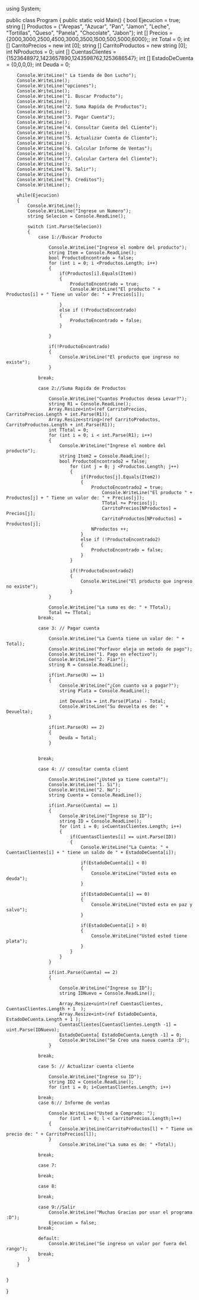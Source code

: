 using System;
					
public class Program
{
	public static void Main()
	{
		bool Ejecucion = true;
		string [] Productos = {"Arepas", "Azucar", "Pan", "Jamon", "Leche", "Tortillas", "Queso", "Panela", "Chocolate", "Jabon"};
		int [] Precios = {2000,3000,2500,4500,3000,3500,1500,500,5000,6000};;
		int Total = 0;
		int [] CarritoPrecios = new int [0];
		string [] CarritoProductos = new string [0];
		int NProductos = 0;
		uint [] CuentasClientes = {1523648972,1423657890,1243598762,1253686547};
		int [] EstadoDeCuenta = {0,0,0,0};
		int Deuda = 0;
		
		Console.WriteLine(" La tienda de Don Lucho");
		Console.WriteLine();
		Console.WriteLine("opciones");
		Console.WriteLine();
		Console.WriteLine("1. Buscar Producto");
		Console.WriteLine();
		Console.WriteLine("2. Suma Rapida de Productos");
		Console.WriteLine();
		Console.WriteLine("3. Pagar Cuenta");
		Console.WriteLine();
		Console.WriteLine("4. Consultar Cuenta del CLiente");
		Console.WriteLine();
		Console.WriteLine("5. Actualizar Cuenta de Cliente");
		Console.WriteLine();
		Console.WriteLine("6. Calcular Informe de Ventas");
		Console.WriteLine();
		Console.WriteLine("7. Calcular Cartera del Cliente");
		Console.WriteLine();
		Console.WriteLine("8. Salir");
		Console.WriteLine();
		Console.WriteLine("9. Creditos");
		Console.WriteLine();

		while(Ejecucion)
		{
			Console.WriteLine();
			Console.WriteLine("Ingrese un Numero");
			string Selecion = Console.ReadLine();
		
			switch (int.Parse(Selecion))
			{
				case 1://Buscar Producto
					
					Console.WriteLine("Ingrese el nombre del producto");
					string Item = Console.ReadLine();
					bool ProductoEncontrado = false;
					for (int i = 0; i <Productos.Length; i++)
					{
						if(Productos[i].Equals(Item))
						{
							ProductoEncontrado = true;
							Console.WriteLine("El producto " + Productos[i] + " Tiene un valor de: " + Precios[i]);
							
						}
						else if (!ProductoEncontrado)
						{
							ProductoEncontrado = false;
						} 
						
					}
					
					if(!ProductoEncontrado)
					{
						Console.WriteLine("El producto que ingreso no existe");
					}
					
				break;

				case 2://Suma Rapida de Productos
					
					Console.WriteLine("Cuantos Productos desea Levar?");
					string R1 = Console.ReadLine();
					Array.Resize<int>(ref CarritoPrecios, CarritoPrecios.Length + int.Parse(R1));
					Array.Resize<string>(ref CarritoProductos, CarritoProductos.Length + int.Parse(R1));
					int TTotal = 0;
					for (int i = 0; i < int.Parse(R1); i++)
					{
						Console.WriteLine("Ingrese el nombre del producto");
						string Item2 = Console.ReadLine();
						bool ProductoEncontrado2 = false;
							for (int j = 0; j <Productos.Length; j++)
							{
								if(Productos[j].Equals(Item2))
								{
									ProductoEncontrado2 = true;
										Console.WriteLine("El producto " + Productos[j] + " Tiene un valor de: " + Precios[j]);
										TTotal += Precios[j];	
										CarritoPrecios[NProductos] = Precios[j];
										CarritoProductos[NProductos] = Productos[j];
									NProductos ++;
								}
								else if (!ProductoEncontrado2)
								{
									ProductoEncontrado = false;
								} 
							}
					
							if(!ProductoEncontrado2)
							{
								Console.WriteLine("El producto que ingreso no existe");
							}
					}
					
					Console.WriteLine("La suma es de: " + TTotal);
					Total += TTotal;
				break;
						
				case 3: // Pagar cuenta
					
					Console.WriteLine("La Cuenta tiene un valor de: " + Total);
					Console.WriteLine("Porfavor eleja un metodo de pago");
					Console.WriteLine("1. Pago en efectivo");
					Console.WriteLine("2. Fiar");
					string R = Console.ReadLine();
					
					if(int.Parse(R) == 1)
					{
						Console.WriteLine("¿Con cuanto va a pagar?");
						string Plata = Console.ReadLine();
						
						int Devuelta = int.Parse(Plata) - Total;
						Console.WriteLine("Su devuelta es de: " + Devuelta);
					}
					
					if(int.Parse(R) == 2)
					{
						Deuda = Total;
					}
					
						
				break;

				case 4: // consultar cuenta client
				
					Console.WriteLine("¿Usted ya tiene cuenta?");
					Console.WriteLine("1. Si");
					Console.WriteLine("2. No");
					string Cuenta = Console.ReadLine();
					
					if(int.Parse(Cuenta) == 1)
					{
						Console.WriteLine("Ingrese su ID");
						string ID = Console.ReadLine();
						for (int i = 0; i<CuentasClientes.Length; i++)
						{
							if(CuentasClientes[i] == uint.Parse(ID))
							{
								Console.WriteLine("La Cuenta: " + CuentasClientes[i] + " tiene un saldo de " + EstadoDeCuenta[i]);
							
								if(EstadoDeCuenta[i] < 0)
								{
									Console.WriteLine("Usted esta en deuda");
								}
							
								if(EstadoDeCuenta[i] == 0)
								{
									Console.WriteLine("Usted esta en paz y salvo");
								}
							
								if(EstadoDeCuenta[i] > 0)
								{
									Console.WriteLine("Usted ested tiene plata");
								}
							}
						}
					}
					
					if(int.Parse(Cuenta) == 2)
					{
						
						Console.WriteLine("Ingrese su ID");
						string IDNuevo = Console.ReadLine();
						
						Array.Resize<uint>(ref CuentasClientes, CuentasClientes.Length + 1  );
						Array.Resize<int>(ref EstadoDeCuenta, EstadoDeCuenta.Length + 1 );
						CuentasClientes[CuentasClientes.Length -1] = uint.Parse(IDNuevo);
						EstadoDeCuenta[ EstadoDeCuenta.Length -1] = 0;
						Console.WriteLine("Se Creo una nueva cuenta :D");
					}
					
				break;

				case 5: // Actualizar cuenta cliente
				
					Console.WriteLine("Ingrese su ID");
					string ID2 = Console.ReadLine();
					for (int i = 0; i<CuentasClientes.Length; i++)
				
				break;
				case 6:// Informe de ventas
				
					Console.WriteLine("Usted a Comprado: ");
						for (int l = 0; l < CarritoPrecios.Length;l++)
					{
						Console.WriteLine(CarritoProductos[l] + " Tiene un precio de: " + CarritoPrecios[l]);
					}
						Console.WriteLine("La suma es de: " +Total);

				break;
				
				case 7:
				
				break;

				case 8:

				break;

				case 9://Salir
					Console.WriteLine("Muchas Gracias por usar el programa :D");
					Ejecucion = false;
				break;

				default: 
					Console.WriteLine("Se ingreso un valor por fuera del rango");
				break;
			}
		}
	

	}
  
  }
